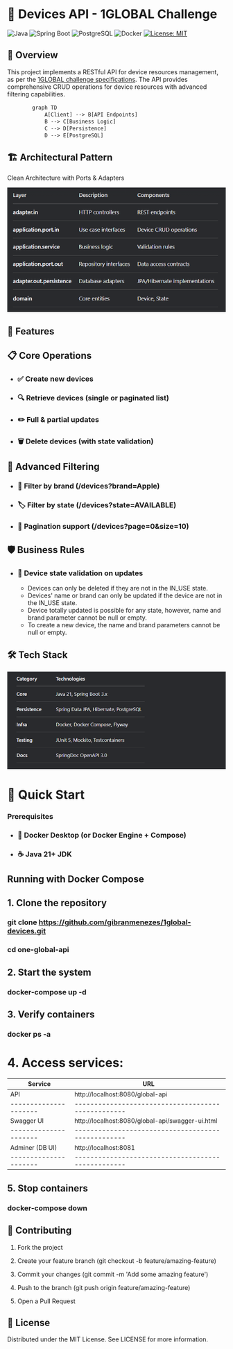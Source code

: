 # 📱 Devices API - 1GLOBAL Challenge

![Java](https://img.shields.io/badge/Java-21+-blue?logo=openjdk)
![Spring Boot](https://img.shields.io/badge/Spring_Boot-3.x-green?logo=spring)
![PostgreSQL](https://img.shields.io/badge/PostgreSQL-15-blue?logo=postgresql)
![Docker](https://img.shields.io/badge/Docker-Compose-blue?logo=docker)
[![License: MIT](https://img.shields.io/badge/License-MIT-yellow.svg)](https://opensource.org/licenses/MIT)

## 🌟 Overview

This project implements a RESTful API for device resources management, as per the [1GLOBAL challenge specifications](https://github.com/1GLOBAL-HRM/challenge). The API provides comprehensive CRUD operations for device resources with advanced filtering capabilities.

```mermaid
        graph TD
            A[Client] --> B[API Endpoints]
            B --> C[Business Logic]
            C --> D[Persistence]
            D --> E[PostgreSQL] 
```
##  🏗️  Architectural Pattern
Clean Architecture with Ports & Adapters


![img.png](images/img.png)

## 🚀 Features

## 📋 Core Operations

- ### ✅ Create new devices

- ### 🔍 Retrieve devices (single or paginated list)

- ### ✏️ Full & partial updates

- ### 🗑️ Delete devices (with state validation)

## 🔎 Advanced Filtering

- ### 🔧 Filter by brand (/devices?brand=Apple)

- ### 🏷️ Filter by state (/devices?state=AVAILABLE)

- ### 📄 Pagination support (/devices?page=0&size=10)

## 🛡️ Business Rules

- ### 📅 Device state validation on updates
  - Devices can only be deleted if they are not in the IN_USE state.
  - Devices' name or brand can only be updated if the device are not in the IN_USE state.
  - Device totally updated is possible for any state, however, name and brand parameter cannot be null or empty.
  - To create a new device, the name and brand parameters cannot be null or empty.

## 🛠️ Tech Stack

![img.png](images/stack.png)

# 🚀 Quick Start
### Prerequisites

- ### 🐳 Docker Desktop (or Docker Engine + Compose)

- ### ☕ Java 21+ JDK

## Running with Docker Compose

## 1. Clone the repository

### git clone https://github.com/gibranmenezes/1global-devices.git
### cd one-global-api

## 2. Start the system
### docker-compose up -d

## 3. Verify containers
### docker ps -a


# 4. Access services:


| Service             | 	       URL                                            |  
|---------------------|--------------------------------------------------------|
| API	                | http://localhost:8080/global-api                       |
|---------------------| --------------------------------------------------     |
| Swagger UI	     | http://localhost:8080/global-api/swagger-ui.html       |
|---------------------| --------------------------------------------------     |
| Adminer (DB UI) | 	     http://localhost:8081                            |
|---------------------| --------------------------------------------------     |


## 5. Stop containers
### docker-compose down

## 🤝 Contributing

1. Fork the project

2. Create your feature branch (git checkout -b feature/amazing-feature)

3. Commit your changes (git commit -m 'Add some amazing feature')

4. Push to the branch (git push origin feature/amazing-feature)

5. Open a Pull Request

## 📄 License
Distributed under the MIT License. See LICENSE for more information.


